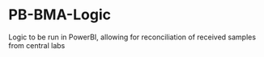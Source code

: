 # PB-BMA-Logic
Logic to be run in PowerBI, allowing for reconciliation of received samples from central labs
